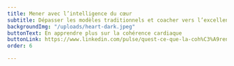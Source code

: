 ```yaml
---
title: Mener avec l’intelligence du cœur
subtitle: Dépasser les modèles traditionnels et coacher vers l’excellence
backgroundImg: "/uploads/heart-dark.jpeg"
buttonText: En apprendre plus sur la cohérence cardiaque
buttonLink: https://www.linkedin.com/pulse/quest-ce-que-la-coh%C3%A9rence-cardiaque-nancy-bilodeau-mba/
order: 6

---
```

